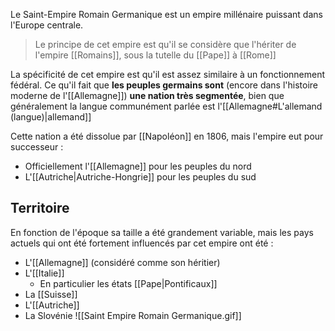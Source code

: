 Le Saint-Empire Romain Germanique est un empire millénaire puissant dans l'Europe centrale.
>Le principe de cet empire est qu'il se considère que l'hériter de l'empire [[Romains]], sous la tutelle du [[Pape]] à [[Rome]] 

La spécificité de cet empire est qu'il est assez similaire à un fonctionnement fédéral. Ce qu'il fait que **les peuples germains sont** (encore dans l'histoire moderne de l'[[Allemagne]]) **une nation très segmentée**, bien que généralement la langue communément parlée est l'[[Allemagne#L'allemand (langue)|allemand]]

Cette nation a été dissolue par [[Napoléon]] en 1806, mais l'empire eut pour successeur :
- Officiellement l'[[Allemagne]] pour les peuples du nord
- L'[[Autriche|Autriche-Hongrie]] pour les peuples du sud
## Territoire
En fonction de l'époque sa taille a été grandement variable, mais les pays actuels qui ont été fortement influencés par cet empire ont été :
- L'[[Allemagne]] (considéré comme son héritier)
- L'[[Italie]]
	- En particulier les états [[Pape|Pontificaux]]
- La [[Suisse]]
- L'[[Autriche]]
- La Slovénie
![[Saint Empire Romain Germanique.gif]]